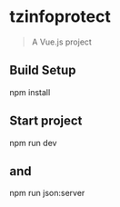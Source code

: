 # tzinfoprotect

> A Vue.js project

## Build Setup
npm install
## Start project
npm run dev
## and
npm run json:server
